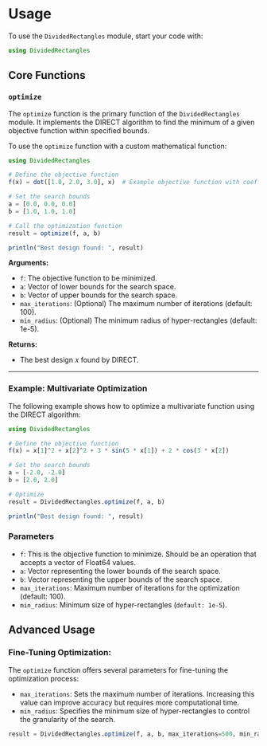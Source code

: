 # Usage 
 
To use the `DividedRectangles` module, start your code with:

```julia
using DividedRectangles
```
## Core Functions

### `optimize`
The `optimize` function is the primary function of the `DividedRectangles` module. It implements the DIRECT algorithm to find the minimum of a given objective function within specified bounds.

To use the `optimize` function with a custom mathematical function:

```julia
using DividedRectangles

# Define the objective function
f(x) = dot([1.0, 2.0, 3.0], x)  # Example objective function with coefficients

# Set the search bounds
a = [0.0, 0.0, 0.0]
b = [1.0, 1.0, 1.0]

# Call the optimization function
result = optimize(f, a, b)

println("Best design found: ", result)

```

**Arguments:**
- `f`: The objective function to be minimized.
- `a`: Vector of lower bounds for the search space.
- `b`: Vector of upper bounds for the search space.
- `max_iterations`: (Optional) The maximum number of iterations (default: 100).
- `min_radius`: (Optional) The minimum radius of hyper-rectangles (default: 1e-5).

**Returns:** 
- The best design 𝑥 found by DIRECT.
---

### Example: Multivariate Optimization

The following example shows how to optimize a multivariate function using the DIRECT algorithm:

```julia
using DividedRectangles

# Define the objective function
f(x) = x[1]^2 + x[2]^2 + 3 * sin(5 * x[1]) + 2 * cos(3 * x[2])

# Set the search bounds
a = [-2.0, -2.0]
b = [2.0, 2.0]

# Optimize
result = DividedRectangles.optimize(f, a, b)

println("Best design found: ", result)
```

### Parameters
- `f`: This is the objective function to minimize. Should be an operation that accepts a vector of Float64 values.
- `a`: Vector representing the lower bounds of the search space.
- `b`: Vector representing the upper bounds of the search space.
- `max_iterations`:  Maximum number of iterations for the optimization (default: 100).
- `min_radius`: Minimum size of hyper-rectangles (`default: 1e-5`).

## Advanced Usage
### Fine-Tuning Optimization:
The `optimize` function offers several parameters for fine-tuning the optimization process:

- `max_iterations`: Sets the maximum number of iterations. Increasing this value can improve accuracy but requires more computational time.
- `min_radius`: Specifies the minimum size of hyper-rectangles to control the granularity of the search.

```julia
result = DividedRectangles.optimize(f, a, b, max_iterations=500, min_radius=1e-6)
```
